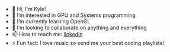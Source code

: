 - 👋 Hi, I'm Kyle!
- 👀 I’m interested in GPU and Systems programming
- 🌱 I’m currently learning OpenGL
- 💞️ I’m looking to collaborate on anything and everything
- 📫 How to reach me: [linkedin](https://www.linkedin.com/in/millerkr/)
- ⚡ Fun fact: I love music so send me your best coding playlists! 
<!---
krmiller678/krmiller678 is a ✨ special ✨ repository because its `README.md` (this file) appears on your GitHub profile.
You can click the Preview link to take a look at your changes.
--->
